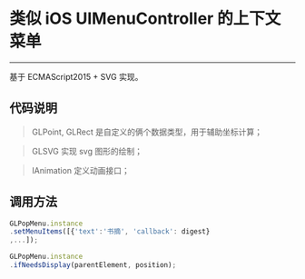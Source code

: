 # 类似 iOS UIMenuController 的上下文菜单

---

基于 ECMAScript2015 + SVG 实现。

## 代码说明

> GLPoint, GLRect 是自定义的俩个数据类型，用于辅助坐标计算；

> GLSVG 实现 svg 图形的绘制；

> IAnimation 定义动画接口；

## 调用方法

``` javascript
GLPopMenu.instance
.setMenuItems([{'text':'书摘', 'callback': digest}
,...]);

GLPopMenu.instance
.ifNeedsDisplay(parentElement, position);
```
